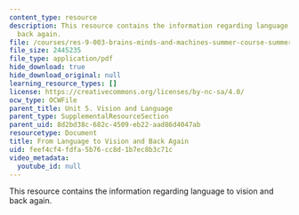 ```yaml
---
content_type: resource
description: This resource contains the information regarding language to vision and
  back again.
file: /courses/res-9-003-brains-minds-and-machines-summer-course-summer-2015/feef4cf4fdfa5b76cc8d1b7ec8b3c71c_MITRES_9_003SUM15_Lec5-2.pdf
file_size: 2445235
file_type: application/pdf
hide_download: true
hide_download_original: null
learning_resource_types: []
license: https://creativecommons.org/licenses/by-nc-sa/4.0/
ocw_type: OCWFile
parent_title: Unit 5. Vision and Language
parent_type: SupplementalResourceSection
parent_uid: 8d2bd38c-682c-4509-eb22-aad86d4047ab
resourcetype: Document
title: From Language to Vision and Back Again
uid: feef4cf4-fdfa-5b76-cc8d-1b7ec8b3c71c
video_metadata:
  youtube_id: null
---
```

This resource contains the information regarding language to vision and back again.